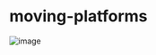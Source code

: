 # moving-platforms
![image](https://user-images.githubusercontent.com/43160933/172479975-f0b65f8b-b71e-4fe9-8b70-71be1447e391.png)
